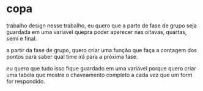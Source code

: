 # copa
trabalho design
nesse trabalho, eu quero que a parte de fase de grupo seja guardada em uma variavel quepra poder aparecer nas oitavas, quartas, semi e final.


a partir da fase de grupo, quero criar uma função que faça a contagem dos pontos para saber qual time irá para a próxima fase.

eu quero que tudo isso fique guardado em uma variável porque quero criar uma tabela que mostre o chaveamento completo a cada vez que um form for respondido.

